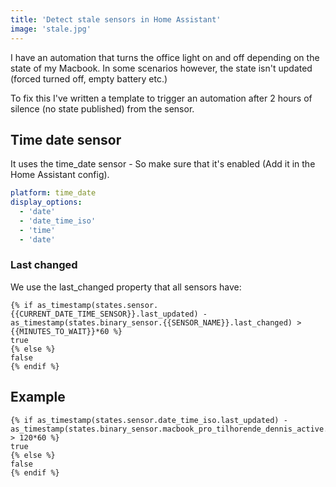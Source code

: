 ```yaml
---
title: 'Detect stale sensors in Home Assistant'
image: 'stale.jpg' 
---
```


I have an automation that turns the office light on and off depending on the state of my Macbook. In some scenarios however, the state isn't updated (forced turned off, empty battery etc.) 
<!--more-->

To fix this I've written a template to trigger an automation after 2 hours of silence (no state published) from the sensor.

## Time date sensor
It uses the time_date sensor - So make sure that it's enabled (Add it in the Home Assistant config).
```yaml
platform: time_date
display_options:
  - 'date'
  - 'date_time_iso'
  - 'time'
  - 'date'

```

### Last changed
We use the last_changed property that all sensors have:

```jinja2
{% if as_timestamp(states.sensor.{{CURRENT_DATE_TIME_SENSOR}}.last_updated) - as_timestamp(states.binary_sensor.{{SENSOR_NAME}}.last_changed) > {{MINUTES_TO_WAIT}}*60 %}
true
{% else %}
false
{% endif %}
```

## Example
```jinja2
{% if as_timestamp(states.sensor.date_time_iso.last_updated) - as_timestamp(states.binary_sensor.macbook_pro_tilhorende_dennis_active.last_changed) > 120*60 %}
true
{% else %}
false
{% endif %}
```